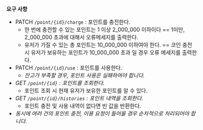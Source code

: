 **요구 사항**
- PATCH `/point/{id}/charge` : 포인트를 충전한다.
  - 한 번에 충전할 수 있는 포인트는 1 이상 2_000_000 이하이다 == 1미만, 2_000_000 초과에 대해서 오류메세지를 출력한다. 
  - 유저가 가질 수 있는 총 포인트는 10_000_000 이하여야 한다. == 코인 충전 시 유저가 보유하는 포인트가 10_000_000 초과 일 경우 오류 메세지를 출력한다.
- PATCH `/point/{id}/use` : 포인트를 사용한다.
  - *잔고가 부족할 경우, 포인트 사용은 실패하여야 합니다.*
- *GET `/point/{id}` : 포인트를 조회한다.*
  - 포인트 조회 시 현재 유저가 보유한 포인트를 알 수 있다.  
- *GET `/point/{id}/histories` : 포인트 내역을 조회한다.*
  - 포인트 충전 및 사용 내역이 없다면 빈 값을 반환한다.
- *동시에 여러 건의 포인트 충전, 이용 요청이 들어올 경우 순차적으로 처리되어야 합니다.*   





